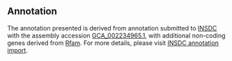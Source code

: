 

Annotation
----------

The annotation presented is derived from annotation submitted to
[INSDC](http://www.insdc.org) with the assembly accession
[GCA\_002234965.1](http://www.ebi.ac.uk/ena/data/view/GCA_002234965.1),
with additional non-coding genes derived from
[Rfam](http://rfam.xfam.org/). For more details, please visit [INSDC
annotation
import](http://ensemblgenomes.org/info/data/insdc_annotation).

